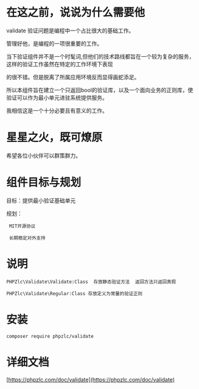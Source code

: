 
# 在这之前，说说为什么需要他
   
  validate 验证问题是编程中一个占比很大的基础工作。 
  
  管理好他，是编程的一项很重要的工作。
  
  当下验证组件并不是一个时髦词,但他们的技术路线都旨在一个较为复杂的服务，这样的验证工作虽然在特定的工作环境下表现
  
  的很不错。但是脱离了所属应用环境反而显得画蛇添足。
  
  所以本组件旨在建立一个只返回bool的验证库，以及一个面向业务的正则库，使验证可以作为最小单元进驻系统提供服务。
  
  我相信这是一个十分必要且有意义的工作。
  
# 星星之火，既可燎原
    
  希望各位小伙伴可以群策群力。

# 组件目标与规划

  目标：提供最小验证基础单元
  
  规划：
        
     MIT开源协议
     
     长期稳定对外支持
 

# 说明

    PHPZlc\Validate\Validate:Class  存放静态验证方法  返回方法只返回真假
  
    PHPZlc\Validate\Regular:Class 存放定义为常量的验证正则  

# 安装

    composer require phpzlc/validate  
    
# 详细文档
   
   [https://phpzlc.com/doc/validate](https://phpzlc.com/doc/validate)
